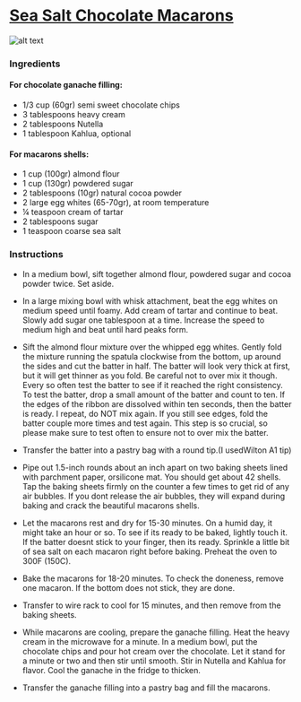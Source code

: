 # [Sea Salt Chocolate Macarons](http://www.sweetandsavorybyshinee.com/sea-salt-chocolate-macarons/)
![alt text](http://www.sweetandsavorybyshinee.com/wp-content/uploads/2014/11/Chocolate-Macarons-2.jpg)
### Ingredients

#### For chocolate ganache filling:
* 1/3 cup (60gr) semi sweet chocolate chips
* 3 tablespoons heavy cream
* 2 tablespoons Nutella
* 1 tablespoon Kahlua, optional


#### For macarons shells:
* 1 cup (100gr) almond flour
* 1 cup (130gr) powdered sugar
* 2 tablespoons (10gr) natural cocoa powder
* 2 large egg whites (65-70gr), at room temperature
* ¼ teaspoon cream of tartar
* 2 tablespoons sugar
* 1 teaspoon coarse sea salt


### Instructions

* In a medium bowl, sift together almond flour, powdered sugar and cocoa powder twice. Set aside.

* In a large mixing bowl with whisk attachment, beat the egg whites on medium speed until foamy. Add cream of tartar and continue to beat. Slowly add sugar one tablespoon at a time. Increase the speed to medium high and beat until hard peaks form.

* Sift the almond flour mixture over the whipped egg whites. Gently fold the mixture running the spatula clockwise from the bottom, up around the sides and cut the batter in half. The batter will look very thick at first, but it will get thinner as you fold. Be careful not to over mix it though. Every so often test the batter to see if it reached the right consistency. To test the batter, drop a small amount of the batter and count to ten. If the edges of the ribbon are dissolved within ten seconds, then the batter is ready. I repeat, do NOT mix again. If you still see edges, fold the batter couple more times and test again. This step is so crucial, so please make sure to test often to ensure not to over mix the batter.

* Transfer the batter into a pastry bag with a round tip.(I usedWilton A1 tip)

* Pipe out 1.5-inch rounds about an inch apart on two baking sheets lined with parchment paper, orsilicone mat. You should get about 42 shells. Tap the baking sheets firmly on the counter a few times to get rid of any air bubbles. If you dont release the air bubbles, they will expand during baking and crack the beautiful macarons shells.

* Let the macarons rest and dry for 15-30 minutes. On a humid day, it might take an hour or so. To see if its ready to be baked, lightly touch it. If the batter doesnt stick to your finger, then its ready. Sprinkle a little bit of sea salt on each macaron right before baking. Preheat the oven to 300F (150C).

* Bake the macarons for 18-20 minutes. To check the doneness, remove one macaron. If the bottom does not stick, they are done.

* Transfer to wire rack to cool for 15 minutes, and then remove from the baking sheets.

* While macarons are cooling, prepare the ganache filling. Heat the heavy cream in the microwave for a minute. In a medium bowl, put the chocolate chips and pour hot cream over the chocolate. Let it stand for a minute or two and then stir until smooth. Stir in Nutella and Kahlua for flavor. Cool the ganache in the fridge to thicken.

* Transfer the ganache filling into a pastry bag and fill the macarons.